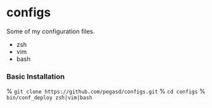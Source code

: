 # configs

Some of my configuration files.
- zsh
- vim
- bash

### Basic Installation
% `git clone https://github.com/pegasd/configs.git`
% `cd configs`
% `bin/conf_deploy zsh|vim|bash`
